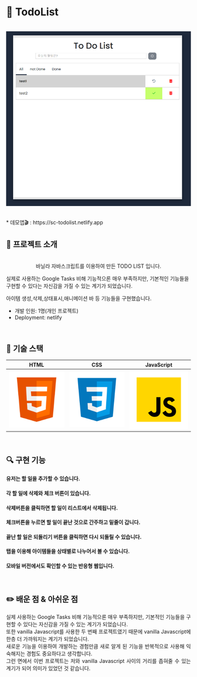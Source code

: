 # 🚩 TodoList
<p align="center">
  <br>
  <img src="/ReadMe_images/todolist.PNG">
  <br>
</p>
<br>
* 데모앱🎬 : https://sc-todolist.netlify.app
<br>

  
## 📌 프로젝트 소개


<p align="center">
  <br>
바닐라 자바스크립트를 이용하여 만든 TODO LIST 입니다.

실제로 사용하는 Google Tasks 비해 기능적으론 매우 부족하지만, 기본적인 기능들을 구현할 수 있다는 자신감을 가질 수 있는 계기가 되었습니다.

아이템 생성,삭제,상태표시,애니메이션 바 등 기능들을 구현했습니다.
  
* 개발 인원: 1명(개인 프로젝트)
* Deployment: netlify
</p>

<br>

## 🔨 기술 스택

|    HTML    |     CSS    |  JavaScript  |
| :--------: | :--------: |   :------:   |
|   ![html]  |   ![css]   |    ![js]     |

<br>

## 🔍 구현 기능

#### 유저는 할 일을 추가할 수 있습니다.
#### 각 할 일에 삭제와 체크 버튼이 있습니다.
#### 삭제버튼을 클릭하면 할 일이 리스트에서 삭제됩니다.
#### 체크버튼을 누르면 할 일이 끝난 것으로 간주하고 밑줄이 갑니다.
#### 끝난 할 일은 되돌리기 버튼을 클릭하면 다시 되돌릴 수 있습니다.
#### 탭을 이용해 아이템들을 상태별로 나누어서 볼 수 있습니다.
#### 모바일 버전에서도 확인할 수 있는 반응형 웹입니다.

<br>

## ✏️ 배운 점 & 아쉬운 점

<p align="justify">
실제 사용하는 Google Tasks 비해 기능적으론 매우 부족하지만, 기본적인 기능들을 구현할 수 있다는 자신감을 가질 수 있는 계기가 되었습니다.
<br>
또한 vanilla Javascript를 사용한 두 번째 프로젝트였기 때문에 vanilla Javascript에 한층 더 가까워지는 계기가 되었습니다.
<br>
새로운 기능을 이용하여 개발하는 경험만큼 새로 알게 된 기능을 반복적으로 사용해 익숙해지는 경험도 중요하다고 생각합니다.
<br>
그런 면에서 이번 프로젝트는 저와 vanilla Javascript 사이의 거리를 좁혀줄 수 있는 계기가 되어 의미가 있었던 것 같습니다.
</p>

<br>



<!-- Stack Icon Refernces -->

[html]: /ReadMe_images/html.svg
[css]: /ReadMe_images/css.svg
[js]: /ReadMe_images/javascript.svg

